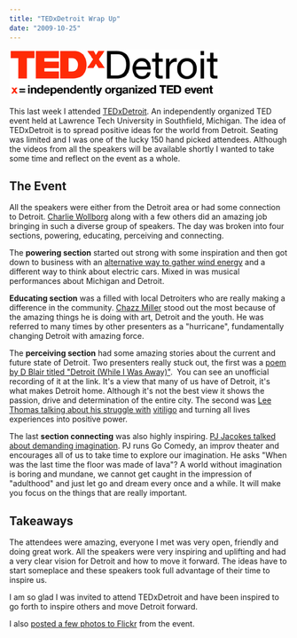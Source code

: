 ```yaml
---
title: "TEDxDetroit Wrap Up"
date: "2009-10-25"
---
```


[![TEDxDetroit Logo](/images/tedxdetroitweblogo.gif "TEDxDetroit Logo")](http://tedxdetroit.com/)

This last week I attended [TEDxDetroit](http://tedxdetroit.com/). An independently organized TED event held at Lawrence Tech University in Southfield, Michigan. The idea of TEDxDetroit is to spread positive ideas for the world from Detroit. Seating was limited and I was one of the lucky 150 hand picked attendees. Although the videos from all the speakers will be available shortly I wanted to take some time and reflect on the event as a whole.

## The Event

All the speakers were either from the Detroit area or had some connection to Detroit. [Charlie Wollborg](http://twitter.com/CharlieCurve) along with a few others did an amazing job bringing in such a diverse group of speakers. The day was broken into four sections, powering, educating, perceiving and connecting.

The **powering section** started out strong with some inspiration and then got down to business with an [alternative way to gather wind energy](http://accioenergy.com/) and a different way to think about electric cars. Mixed in was musical performances about Michigan and Detroit.

**Educating section** was a filled with local Detroiters who are really making a difference in the community. [Chazz Miller](http://www.publicartworkz.org/) stood out the most because of the amazing things he is doing with art, Detroit and the youth. He was referred to many times by other presenters as a "hurricane", fundamentally changing Detroit with amazing force.

The **perceiving section** had some amazing stories about the current and future state of Detroit. Two presenters really stuck out, the first was a [poem by D Blair titled "Detroit (While I Was Away)"](http://www.positivedetroit.net/2009/10/tedxdetroit-video-poet-d-blair-peforms.html).  You can see an unofficial recording of it at the link. It's a view that many of us have of Detroit, it's what makes Detroit home. Although it's not the best view it shows the passion, drive and determination of the entire city. The second was [Lee Thomas talking about his struggle with](http://www.turningwhite.com/) [vitiligo](http://www.turningwhite.com/) and turning all lives experiences into positive power.

The last **section connecting** was also highly inspiring. [PJ Jacokes talked about demanding imagination](http://www.gocomedy.net/). PJ runs Go Comedy, an improv theater and encourages all of us to take time to explore our imagination. He asks "When was the last time the floor was made of lava"? A world without imagination is boring and mundane, we cannot get caught in the impression of "adulthood" and just let go and dream every once and a while. It will make you focus on the things that are really important.

## Takeaways

The attendees were amazing, everyone I met was very open, friendly and doing great work. All the speakers were very inspiring and uplifting and had a very clear vision for Detroit and how to move it forward. The ideas have to start someplace and these speakers took full advantage of their time to inspire us.

I am so glad I was invited to attend TEDxDetroit and have been inspired to go forth to inspire others and move Detroit forward.

I also [posted a few photos to Flickr](http://www.flickr.com/photos/dorkstyle/sets/72157622635698736/) from the event.
